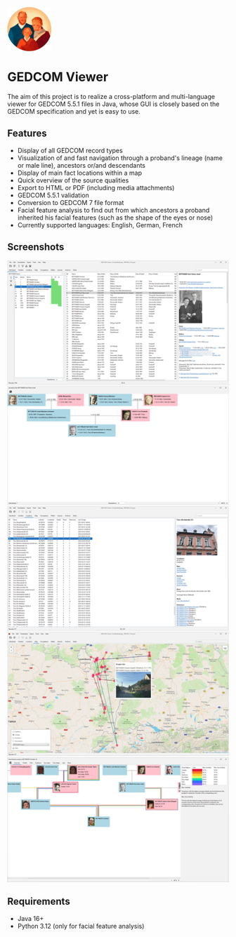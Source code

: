 <img src="src/main/resources/icons/gedcom-viewer-icon.png" width="100" height="100" alt="Icon of GEDCOM Viewer"/>

# GEDCOM Viewer

The aim of this project is to realize a cross-platform and multi-language viewer for GEDCOM 5.5.1 files in Java, whose GUI is closely based on the GEDCOM specification and yet is easy to use.

## Features

* Display of all GEDCOM record types
* Visualization of and fast navigation through a proband's lineage (name or male line), ancestors or/and descendants
* Display of main fact locations within a map
* Quick overview of the source qualities
* Export to HTML or PDF (including media attachments)
* GEDCOM 5.5.1 validation
* Conversion to GEDCOM 7 file format
* Facial feature analysis to find out from which ancestors a proband inherited his facial features (such as the shape of the eyes or nose)
* Currently supported languages: English, German, French

## Screenshots

![Individuals](screenshots/individuals.png)
![Visualization: Ancestors](screenshots/ancestors.png)
![Locations](screenshots/locations.png)
![Map: Lineage](screenshots/map.png)
![Tools: Facial feature analysis](screenshots/facialfeatureanalysis.png)

## Requirements

* Java 16+
* Python 3.12 (only for facial feature analysis)
